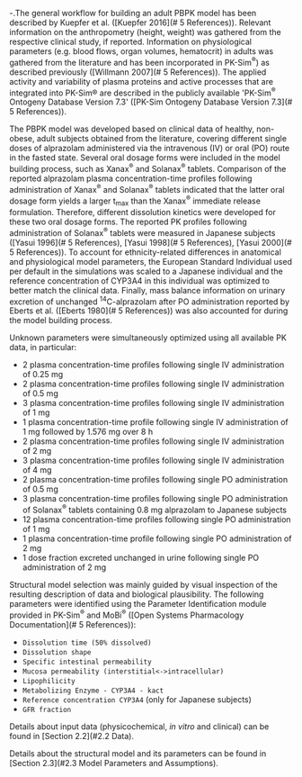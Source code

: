 -.The general workflow for building an adult PBPK model has been described by Kuepfer et al. ([Kuepfer 2016](# 5 References)). Relevant information on the anthropometry (height, weight) was gathered from the respective clinical study, if reported. Information on physiological parameters (e.g. blood flows, organ volumes, hematocrit) in adults was gathered from the literature and has been incorporated in PK-Sim<sup>®</sup>) as described previously ([Willmann 2007](# 5 References)). The  applied activity and variability of plasma proteins and active processes that are integrated into PK-Sim® are described in the publicly available 'PK-Sim<sup>®</sup> Ontogeny Database Version 7.3' ([PK-Sim Ontogeny Database Version 7.3](# 5 References)).

The PBPK model was developed based on clinical data of healthy, non-obese, adult subjects obtained from the literature, covering different single doses of alprazolam administered via the intravenous (IV) or oral (PO) route in the fasted state. Several oral dosage forms were included in the model building process, such as Xanax<sup>®</sup> and Solanax<sup>®</sup> tablets. Comparison of the reported alprazolam plasma concentration-time profiles following administration of Xanax<sup>®</sup> and Solanax<sup>®</sup> tablets indicated that the latter oral dosage form yields a larger t<sub>max</sub> than the Xanax<sup>®</sup> immediate release formulation. Therefore, different dissolution kinetics were developed for these two oral dosage forms. The reported PK profiles following administration of Solanax<sup>®</sup> tablets were measured in Japanese subjects ([Yasui 1996](# 5 References), [Yasui 1998](# 5 References), [Yasui 2000](# 5 References)). To account for ethnicity-related differences in anatomical and physiological model parameters, the European Standard Individual used per default in the simulations was scaled to a Japanese individual and the reference concentration of CYP3A4 in this individual was optimized to better match the clinical data. Finally, mass balance information on urinary excretion of unchanged <sup>14</sup>C-alprazolam after PO administration reported by  Eberts et al. ([Eberts 1980](# 5 References)) was also accounted for during the model building process. 

Unknown parameters were simultaneously optimized using all available PK data, in particular:

-  2 plasma concentration-time profiles following single IV administration of 0.25 mg
-  2 plasma concentration-time profiles following single IV administration of 0.5 mg
-  3 plasma concentration-time profiles following single IV administration of 1 mg
-  1 plasma concentration-time profile following single IV administration of 1 mg followed by 1.576 mg over 8 h
-  2 plasma concentration-time profiles following single IV administration of 2 mg
-  3 plasma concentration-time profiles following single IV administration of 4 mg
- 2 plasma concentration-time profiles following single PO administration of 0.5 mg
- 3 plasma concentration-time profiles following single PO administration of Solanax<sup>®</sup> tablets containing 0.8 mg alprazolam to Japanese subjects
- 12 plasma concentration-time profiles following single PO administration of 1 mg
- 1 plasma concentration-time profile following single PO administration of 2 mg
- 1 dose fraction excreted unchanged in urine following single PO administration of 2 mg

Structural model selection was mainly guided by visual inspection of the resulting description of data and biological plausibility. The following parameters were identified using the Parameter Identification module provided in PK-Sim<sup>®</sup> and MoBi<sup>®</sup> ([Open Systems Pharmacology Documentation](# 5 References)):

- `Dissolution time (50% dissolved)`
- `Dissolution shape`
- `Specific intestinal permeability`
- `Mucosa permeability (interstitial<->intracellular)`
- `Lipophilicity`
- `Metabolizing Enzyme - CYP3A4 - kact`
- `Reference concentration CYP3A4` (only for Japanese subjects)
- `GFR fraction`

Details about input data (physicochemical, *in vitro* and clinical) can be found in [Section 2.2](#2.2	Data).

Details about the structural model and its parameters can be found in [Section 2.3](#2.3 Model Parameters and Assumptions).





